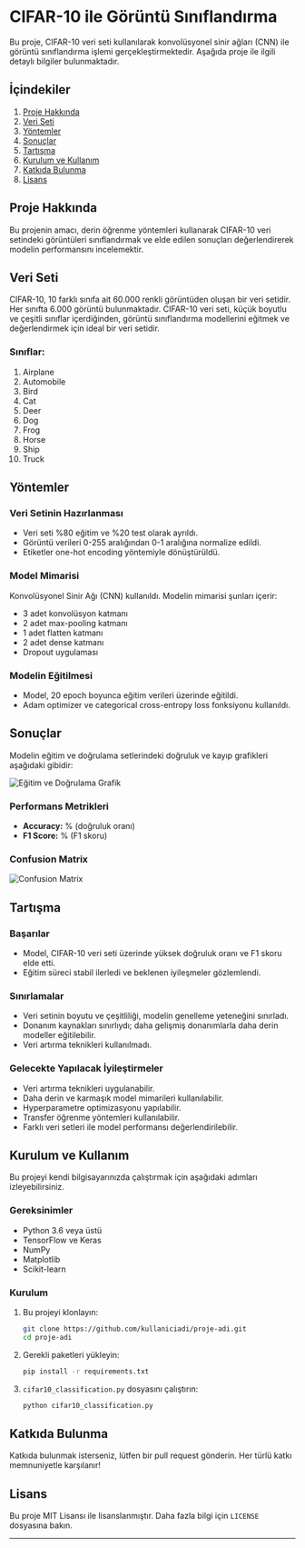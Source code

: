# CIFAR-10 ile Görüntü Sınıflandırma

Bu proje, CIFAR-10 veri seti kullanılarak konvolüsyonel sinir ağları (CNN) ile görüntü sınıflandırma işlemi gerçekleştirmektedir. Aşağıda proje ile ilgili detaylı bilgiler bulunmaktadır.

## İçindekiler

1. [Proje Hakkında](#proje-hakkında)
2. [Veri Seti](#veri-seti)
3. [Yöntemler](#yöntemler)
4. [Sonuçlar](#sonuçlar)
5. [Tartışma](#tartışma)
6. [Kurulum ve Kullanım](#kurulum-ve-kullanım)
7. [Katkıda Bulunma](#katkıda-bulunma)
8. [Lisans](#lisans)

## Proje Hakkında

Bu projenin amacı, derin öğrenme yöntemleri kullanarak CIFAR-10 veri setindeki görüntüleri sınıflandırmak ve elde edilen sonuçları değerlendirerek modelin performansını incelemektir.

## Veri Seti

CIFAR-10, 10 farklı sınıfa ait 60.000 renkli görüntüden oluşan bir veri setidir. Her sınıfta 6.000 görüntü bulunmaktadır. CIFAR-10 veri seti, küçük boyutlu ve çeşitli sınıflar içerdiğinden, görüntü sınıflandırma modellerini eğitmek ve değerlendirmek için ideal bir veri setidir.

### Sınıflar:

1. Airplane
2. Automobile
3. Bird
4. Cat
5. Deer
6. Dog
7. Frog
8. Horse
9. Ship
10. Truck

## Yöntemler

### Veri Setinin Hazırlanması

- Veri seti %80 eğitim ve %20 test olarak ayrıldı.
- Görüntü verileri 0-255 aralığından 0-1 aralığına normalize edildi.
- Etiketler one-hot encoding yöntemiyle dönüştürüldü.

### Model Mimarisi

Konvolüsyonel Sinir Ağı (CNN) kullanıldı. Modelin mimarisi şunları içerir:

- 3 adet konvolüsyon katmanı
- 2 adet max-pooling katmanı
- 1 adet flatten katmanı
- 2 adet dense katmanı
- Dropout uygulaması

### Modelin Eğitilmesi

- Model, 20 epoch boyunca eğitim verileri üzerinde eğitildi.
- Adam optimizer ve categorical cross-entropy loss fonksiyonu kullanıldı.

## Sonuçlar

Modelin eğitim ve doğrulama setlerindeki doğruluk ve kayıp grafikleri aşağıdaki gibidir:

![Eğitim ve Doğrulama Grafik](attachment:Grafik2.png)

### Performans Metrikleri

- **Accuracy:** % (doğruluk oranı)
- **F1 Score:** % (F1 skoru)

### Confusion Matrix

![Confusion Matrix](attachment:ConfusionMatrix.png)

## Tartışma

### Başarılar

- Model, CIFAR-10 veri seti üzerinde yüksek doğruluk oranı ve F1 skoru elde etti.
- Eğitim süreci stabil ilerledi ve beklenen iyileşmeler gözlemlendi.

### Sınırlamalar

- Veri setinin boyutu ve çeşitliliği, modelin genelleme yeteneğini sınırladı.
- Donanım kaynakları sınırlıydı; daha gelişmiş donanımlarla daha derin modeller eğitilebilir.
- Veri artırma teknikleri kullanılmadı.

### Gelecekte Yapılacak İyileştirmeler

- Veri artırma teknikleri uygulanabilir.
- Daha derin ve karmaşık model mimarileri kullanılabilir.
- Hyperparametre optimizasyonu yapılabilir.
- Transfer öğrenme yöntemleri kullanılabilir.
- Farklı veri setleri ile model performansı değerlendirilebilir.

## Kurulum ve Kullanım

Bu projeyi kendi bilgisayarınızda çalıştırmak için aşağıdaki adımları izleyebilirsiniz.

### Gereksinimler

- Python 3.6 veya üstü
- TensorFlow ve Keras
- NumPy
- Matplotlib
- Scikit-learn

### Kurulum

1. Bu projeyi klonlayın:

    ```bash
    git clone https://github.com/kullaniciadi/proje-adi.git
    cd proje-adi
    ```

2. Gerekli paketleri yükleyin:

    ```bash
    pip install -r requirements.txt
    ```

3. `cifar10_classification.py` dosyasını çalıştırın:

    ```bash
    python cifar10_classification.py
    ```

## Katkıda Bulunma

Katkıda bulunmak isterseniz, lütfen bir pull request gönderin. Her türlü katkı memnuniyetle karşılanır!

## Lisans

Bu proje MIT Lisansı ile lisanslanmıştır. Daha fazla bilgi için `LICENSE` dosyasına bakın.

---
